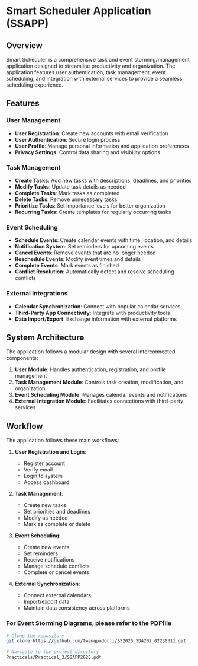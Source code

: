 # Smart Scheduler Application (SSAPP)

## Overview
Smart Scheduler is a comprehensive task and event storming/management application designed to streamline productivity and organization. The application features user authentication, task management, event scheduling, and integration with external services to provide a seamless scheduling experience.

## Features

### User Management
- **User Registration**: Create new accounts with email verification
- **User Authentication**: Secure login process
- **User Profile**: Manage personal information and application preferences
- **Privacy Settings**: Control data sharing and visibility options

### Task Management
- **Create Tasks**: Add new tasks with descriptions, deadlines, and priorities
- **Modify Tasks**: Update task details as needed
- **Complete Tasks**: Mark tasks as completed
- **Delete Tasks**: Remove unnecessary tasks
- **Prioritize Tasks**: Set importance levels for better organization
- **Recurring Tasks**: Create templates for regularly occurring tasks

### Event Scheduling
- **Schedule Events**: Create calendar events with time, location, and details
- **Notification System**: Set reminders for upcoming events
- **Cancel Events**: Remove events that are no longer needed
- **Reschedule Events**: Modify event times and details
- **Complete Events**: Mark events as finished
- **Conflict Resolution**: Automatically detect and resolve scheduling conflicts

### External Integrations
- **Calendar Synchronization**: Connect with popular calendar services
- **Third-Party App Connectivity**: Integrate with productivity tools
- **Data Import/Export**: Exchange information with external platforms

## System Architecture

The application follows a modular design with several interconnected components:

1. **User Module**: Handles authentication, registration, and profile management
2. **Task Management Module**: Controls task creation, modification, and organization
3. **Event Scheduling Module**: Manages calendar events and notifications
4. **External Integration Module**: Facilitates connections with third-party services

## Workflow

The application follows these main workflows:

1. **User Registration and Login**:
   - Register account
   - Verify email
   - Login to system
   - Access dashboard

2. **Task Management**:
   - Create new tasks
   - Set priorities and deadlines
   - Modify as needed
   - Mark as complete or delete

3. **Event Scheduling**:
   - Create new events
   - Set reminders
   - Receive notifications
   - Manage schedule conflicts
   - Complete or cancel events

4. **External Synchronization**:
   - Connect external calendars
   - Import/export data
   - Maintain data consistency across platforms



### For Event Storming Diagrams, please refer to the [PDFfile](./SSAPP2025.pdf) 
```bash
# Clone the repository
git clone https://github.com/twangpodorji/SS2025_SDA202_02230311.git

# Navigate to the project directory
Practicals/Practical_3/SSAPP2025.pdf
